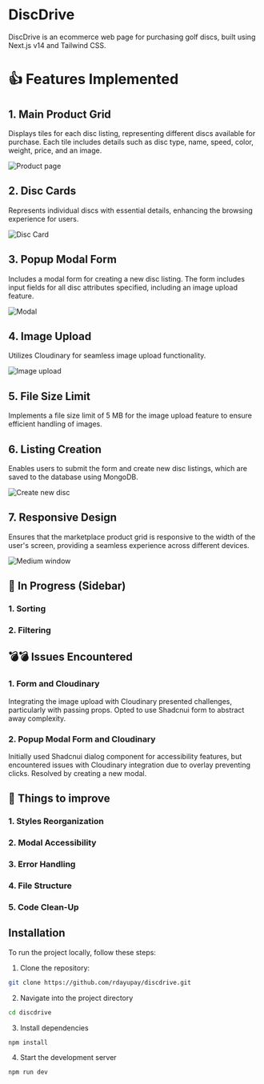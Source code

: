 # DiscDrive

DiscDrive is an ecommerce web page for purchasing golf discs, built using Next.js v14 and Tailwind CSS.

# 👍 Features Implemented

## 1. Main Product Grid

Displays tiles for each disc listing, representing different discs available for purchase. Each tile includes details such as disc type, name, speed, color, weight, price, and an image.

![Product page](image.png)

## 2. Disc Cards

Represents individual discs with essential details, enhancing the browsing experience for users.

![Disc Card](image-1.png)

## 3. Popup Modal Form

Includes a modal form for creating a new disc listing. The form includes input fields for all disc attributes specified, including an image upload feature.

![Modal](image-2.png)

## 4. Image Upload

Utilizes Cloudinary for seamless image upload functionality.

![Image upload](image-3.png)

## 5. File Size Limit

Implements a file size limit of 5 MB for the image upload feature to ensure efficient handling of images.

## 6. Listing Creation

Enables users to submit the form and create new disc listings, which are saved to the database using MongoDB.

![Create new disc](image-4.png)

## 7. Responsive Design

Ensures that the marketplace product grid is responsive to the width of the user's screen, providing a seamless experience across different devices.

![Medium window](image-5.png)

## 🚶 In Progress (Sidebar)

### 1. **Sorting**

### 2. **Filtering**

## 💣💣 Issues Encountered

### 1. **Form** and **Cloudinary**

Integrating the image upload with Cloudinary presented challenges, particularly with passing props. Opted to use Shadcnui form to abstract away complexity.

### 2. **Popup Modal Form** and **Cloudinary**

Initially used Shadcnui dialog component for accessibility features, but encountered issues with Cloudinary integration due to overlay preventing clicks. Resolved by creating a new modal.

## 💭 Things to improve

### 1. Styles Reorganization

### 2. Modal Accessibility

### 3. Error Handling

### 4. File Structure

### 5. Code Clean-Up

## Installation

To run the project locally, follow these steps:

1. Clone the repository:

```bash
git clone https://github.com/rdayupay/discdrive.git
```

2. Navigate into the project directory

```bash
cd discdrive
```

3. Install dependencies

```bash
npm install
```

4. Start the development server

```bash
npm run dev
```
